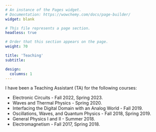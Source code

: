 ```yaml
---
# An instance of the Pages widget.
# Documentation: https://wowchemy.com/docs/page-builder/
widget: blank

# This file represents a page section.
headless: true

# Order that this section appears on the page.
weight: 70

title: 'Teaching'
subtitle:

design:
  columns: 1
---
```


I have been a Teaching Assistant (TA) for the following courses:

- Electronic Circuits - Fall 2022, Spring 2023.
- Waves and Thermal Physics - Spring 2020.
- Interfacing the Digital Domain with an Analog World - Fall 2019.
- Oscillations, Waves, and Quantum Physics - Fall 2018, Spring 2019.
- General Physics I and II - Summer 2018.
- Electromagnetism - Fall 2017, Spring 2018.
